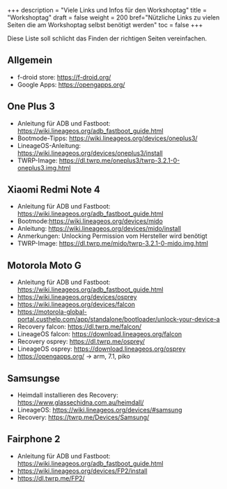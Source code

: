 +++
description = "Viele Links und Infos für den Workshoptag"
title = "Workshoptag"
draft = false
weight = 200
bref="Nützliche Links zu vielen Seiten die am Workshoptag selbst benötigt werden"
toc = false
+++

Diese Liste soll schlicht das Finden der richtigen Seiten vereinfachen.

## Allgemein
* f-droid store: https://f-droid.org/
* Google Apps: https://opengapps.org/

## One Plus 3
* Anleitung für ADB und Fastboot: https://wiki.lineageos.org/adb_fastboot_guide.html
* Bootmode-Tipps: https://wiki.lineageos.org/devices/oneplus3/
* LineageOS-Anleitung: https://wiki.lineageos.org/devices/oneplus3/install
* TWRP-Image: https://dl.twrp.me/oneplus3/twrp-3.2.1-0-oneplus3.img.html

## Xiaomi Redmi Note 4
* Anleitung für ADB und Fastboot: https://wiki.lineageos.org/adb_fastboot_guide.html
* Bootmode:https://wiki.lineageos.org/devices/mido
* Anleitung: https://wiki.lineageos.org/devices/mido/install
* Anmerkungen: Unlocking Permission vom Hersteller wird benötigt
* TWRP-Image: https://dl.twrp.me/mido/twrp-3.2.1-0-mido.img.html

## Motorola Moto G
* Anleitung für ADB und Fastboot: https://wiki.lineageos.org/adb_fastboot_guide.html
* https://wiki.lineageos.org/devices/osprey
* https://wiki.lineageos.org/devices/falcon
* https://motorola-global-portal.custhelp.com/app/standalone/bootloader/unlock-your-device-a
* Recovery falcon: https://dl.twrp.me/falcon/
* LineageOS falcon: https://download.lineageos.org/falcon
* Recovery osprey: https://dl.twrp.me/osprey/
* LineageOS osprey: https://download.lineageos.org/osprey
* https://opengapps.org/ -> arm, 7.1, piko

## Samsungse
* Heimdall installieren des Recovery: https://www.glassechidna.com.au/heimdall/
* LineageOS: https://wiki.lineageos.org/devices/#samsung
* Recovery: https://twrp.me/Devices/Samsung/

## Fairphone 2
* Anleitung für ADB und Fastboot: https://wiki.lineageos.org/adb_fastboot_guide.html
* https://wiki.lineageos.org/devices/FP2/install
* https://dl.twrp.me/FP2/
